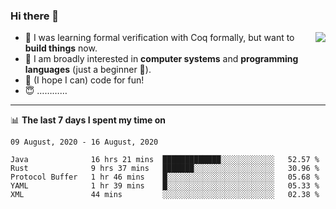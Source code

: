### Hi there 👋

<img align="right" src="https://github-readme-stats.vercel.app/api?username=xxchan&show_icons=true&icon_color=0366d6&text_color=24292e&bg_color=ffffff&hide_title=true" />


- 🤔 I was learning formal verification with Coq formally, but want to **build things** now.
- 😬 I am broadly interested in **computer systems** and **programming languages** (just a beginner 🥺).
- 🤩 (I hope I can) code for fun!
- 😇 …………


---

📊 **The last 7 days I spent my time on** 

<!--START_SECTION:waka-->
```text
09 August, 2020 - 16 August, 2020

Java              16 hrs 21 mins  █████████████░░░░░░░░░░░░   52.57 % 
Rust              9 hrs 37 mins   ███████░░░░░░░░░░░░░░░░░░   30.96 % 
Protocol Buffer   1 hr 46 mins    █░░░░░░░░░░░░░░░░░░░░░░░░   05.68 % 
YAML              1 hr 39 mins    █░░░░░░░░░░░░░░░░░░░░░░░░   05.33 % 
XML               44 mins         ░░░░░░░░░░░░░░░░░░░░░░░░░   02.38 %
```
<!--END_SECTION:waka-->

<!--
**xxchan/xxchan** is a ✨ _special_ ✨ repository because its `README.md` (this file) appears on your GitHub profile.

Here are some ideas to get you started:

- 🔭 I’m currently working on ...
- 🌱 I’m currently learning ...
- 👯 I’m looking to collaborate on ...
- 🤔 I’m looking for help with ...
- 💬 Ask me about ...
- 📫 How to reach me: ...
- 😄 Pronouns: ...
- ⚡ Fun fact: ...
-->
